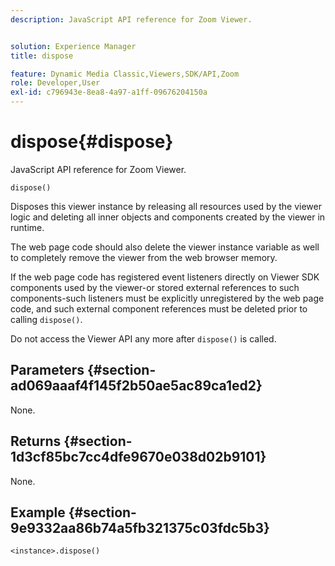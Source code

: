 ```yaml
---
description: JavaScript API reference for Zoom Viewer.


solution: Experience Manager
title: dispose

feature: Dynamic Media Classic,Viewers,SDK/API,Zoom
role: Developer,User
exl-id: c796943e-8ea8-4a97-a1ff-09676204150a
---
```

# dispose{#dispose}

JavaScript API reference for Zoom Viewer.

 `dispose()`

Disposes this viewer instance by releasing all resources used by the viewer logic and deleting all inner objects and components created by the viewer in runtime.

The web page code should also delete the viewer instance variable as well to completely remove the viewer from the web browser memory.

If the web page code has registered event listeners directly on Viewer SDK components used by the viewer-or stored external references to such components-such listeners must be explicitly unregistered by the web page code, and such external component references must be deleted prior to calling `dispose()`.

Do not access the Viewer API any more after `dispose()` is called.

## Parameters {#section-ad069aaaf4f145f2b50ae5ac89ca1ed2}

None.

## Returns {#section-1d3cf85bc7cc4dfe9670e038d02b9101}

None.

## Example {#section-9e9332aa86b74a5fb321375c03fdc5b3}

```
<instance>.dispose()
```
